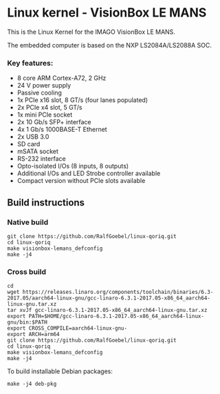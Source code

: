 # Linux kernel - VisionBox LE MANS
This is the Linux Kernel for the IMAGO VisionBox LE MANS.

The embedded computer is based on the NXP LS2084A/LS2088A SOC.

### Key features:
* 8 core ARM Cortex-A72, 2 GHz
* 24 V power supply
* Passive cooling
* 1x PCIe x16 slot, 8 GT/s (four lanes populated)
* 2x PCIe x4 slot, 5 GT/s
* 1x mini PCIe socket
* 2x 10 Gb/s SFP+ interface
* 4x 1 Gb/s 1000BASE-T Ethernet
* 2x USB 3.0
* SD card
* mSATA socket
* RS-232 interface
* Opto-isolated I/Os (8 inputs, 8 outputs)
* Additional I/Os and LED Strobe controller available
* Compact version without PCIe slots available

## Build instructions

### Native build
```
git clone https://github.com/RalfGoebel/linux-qoriq.git
cd linux-qoriq
make visionbox-lemans_defconfig
make -j4
```

### Cross build
```
cd
wget https://releases.linaro.org/components/toolchain/binaries/6.3-2017.05/aarch64-linux-gnu/gcc-linaro-6.3.1-2017.05-x86_64_aarch64-linux-gnu.tar.xz
tar xvJf gcc-linaro-6.3.1-2017.05-x86_64_aarch64-linux-gnu.tar.xz
export PATH=$HOME/gcc-linaro-6.3.1-2017.05-x86_64_aarch64-linux-gnu/bin:$PATH
export CROSS_COMPILE=aarch64-linux-gnu-
export ARCH=arm64
git clone https://github.com/RalfGoebel/linux-qoriq.git
cd linux-qoriq
make visionbox-lemans_defconfig
make -j4
```
To build installable Debian packages:
```
make -j4 deb-pkg
```
